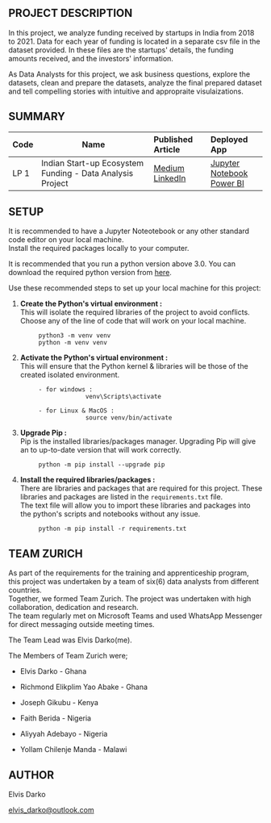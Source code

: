 ## PROJECT DESCRIPTION
In this project, we analyze funding received by startups in India from 2018 to 2021. Data for each year of funding is located in a separate csv file in the dataset provided. In these files are the startups' details, the funding amounts received, and the investors' information.

As Data Analysts for this project, we ask business questions, explore the datasets, clean and prepare the datasets, analyze the final prepared dataset and tell compelling stories with intuitive and appropraite visulaizations.



## SUMMARY
| Code      | Name        | Published Article |  Deployed App |
|-----------|-------------|:-------------|:------|
| LP 1      | Indian Start-up Ecosystem Funding - Data Analysis Project | [Medium](https://medium.com/@el.darkoel/the-indian-start-up-ecosystem-an-analysis-of-funding-d234f84f13bb) <br />[LinkedIn](https://www.linkedin.com/feed/update/urn:li:share:7050151401053708288/)| [Jupyter Notebook](https://github.com/elvis-darko/Training-and-Apprenticeship-Portfolio-Projects/blob/main/INDIAN-STARTUP-ECOSYSTEM-FUNDING/INDIAN%20START-UP%20ECOSYSTEM%20FUNDING%20-%20EXPLORATORY%20DATA%20ANALYSIS.ipynb)<br />[Power BI](https://app.powerbi.com/groups/me/reports/d9972c7c-e3cb-4179-8273-ff602519514c/ReportSection) |





## SETUP
It is recommended to have a Jupyter Noteotebook or any other standard code editor on your local machine.<br />Install the required packages locally to your computer.

It is recommended that you run a python version above 3.0. 
You can download the required python version from [here](https://www.python.org/downloads/).

Use these recommended steps to set up your local machine for this project:

1. **Create the Python's virtual environment :** <br />This will isolate the required libraries of the project to avoid conflicts.<br />Choose any of the line of code that will work on your local machine.

            python3 -m venv venv
            python -m venv venv


2. **Activate the Python's virtual environment :**<br />This will ensure that the Python kernel & libraries will be those of the created isolated environment.

            - for windows : 
                         venv\Scripts\activate

            - for Linux & MacOS :
                         source venv/bin/activate


3. **Upgrade Pip :**<br />Pip is the installed libraries/packages manager. Upgrading Pip will give an to up-to-date version that will work correctly.

            python -m pip install --upgrade pip


4. **Install the required libraries/packages :**<br />There are libraries and packages that are required for this project. These libraries and packages are listed in the `requirements.txt` file.<br />The text file will allow you to import these libraries and packages into the python's scripts and notebooks without any issue.

            python -m pip install -r requirements.txt 


## TEAM ZURICH
As part of the requirements for the training and apprenticeship program, this project was undertaken by a team of six(6) data analysts from different countries.<br />Together, we formed Team Zurich. The project was undertaken with high collaboration, dedication and research.<br />The team regularly met on Microsoft Teams and used WhatsApp Messenger for direct messaging outside meeting times. 

The Team Lead was Elvis Darko(me).

The Members of Team Zurich were;

- Elvis Darko                     -   Ghana

- Richmond Elikplim Yao Abake     -   Ghana

- Joseph Gikubu                   -   Kenya

- Faith Berida                    -   Nigeria

- Aliyyah Adebayo                 -  Nigeria

- Yollam Chilenje Manda           -   Malawi



## AUTHOR
Elvis Darko

elvis_darko@outlook.com

